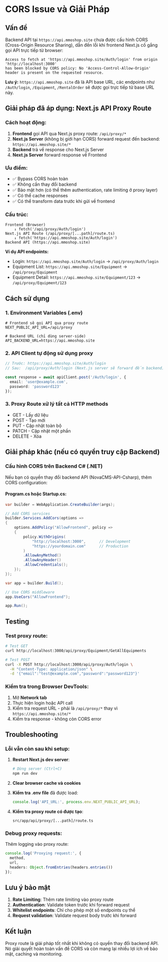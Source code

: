 # CORS Issue và Giải Pháp

## Vấn đề

Backend API tại `https://api.mmoshop.site` chưa được cấu hình CORS (Cross-Origin Resource Sharing), dẫn đến lỗi khi frontend Next.js cố gắng gọi API trực tiếp từ browser:

```
Access to fetch at 'https://api.mmoshop.site/Auth/login' from origin 'http://localhost:3000' 
has been blocked by CORS policy: No 'Access-Control-Allow-Origin' header is present on the requested resource.
```

**Lưu ý:** `https://api.mmoshop.site` đã là API base URL, các endpoints như `/Auth/login`, `/Equipment`, `/RentalOrder` sẽ được gọi trực tiếp từ base URL này.

## Giải pháp đã áp dụng: Next.js API Proxy Route

### Cách hoạt động:
1. **Frontend** gọi API qua Next.js proxy route: `/api/proxy/*`
2. **Next.js Server** (không bị giới hạn CORS) forward request đến backend: `https://api.mmoshop.site/*`
3. **Backend** trả về response cho Next.js Server
4. **Next.js Server** forward response về Frontend

### Ưu điểm:
- ✅ Bypass CORS hoàn toàn
- ✅ Không cần thay đổi backend
- ✅ Bảo mật hơn (có thể thêm authentication, rate limiting ở proxy layer)
- ✅ Có thể cache responses
- ✅ Có thể transform data trước khi gửi về frontend

### Cấu trúc:

```
Frontend (Browser)
    ↓ fetch('/api/proxy/Auth/login')
Next.js API Route (/api/proxy/[...path]/route.ts)
    ↓ fetch('https://api.mmoshop.site/Auth/login')
Backend API (https://api.mmoshop.site)
```

**Ví dụ API endpoints:**
- Login: `https://api.mmoshop.site/Auth/login` → `/api/proxy/Auth/login`
- Equipment List: `https://api.mmoshop.site/Equipment` → `/api/proxy/Equipment`
- Equipment Detail: `https://api.mmoshop.site/Equipment/123` → `/api/proxy/Equipment/123`

## Cách sử dụng

### 1. Environment Variables (.env)

```env
# Frontend sẽ gọi API qua proxy route
NEXT_PUBLIC_API_URL=/api/proxy

# Backend URL (chỉ dùng server-side)
API_BACKEND_URL=https://api.mmoshop.site
```

### 2. API Client tự động sử dụng proxy

```typescript
// Trước: https://api.mmoshop.site/Auth/login
// Sau:  /api/proxy/Auth/login (Next.js server sẽ forward đến backend)

const response = await apiClient.post('/Auth/login', {
  email: 'user@example.com',
  password: 'password123'
});
```

### 3. Proxy Route xử lý tất cả HTTP methods

- GET - Lấy dữ liệu
- POST - Tạo mới
- PUT - Cập nhật toàn bộ
- PATCH - Cập nhật một phần
- DELETE - Xóa

## Giải pháp khác (nếu có quyền truy cập Backend)

### Cấu hình CORS trên Backend C# (.NET)

Nếu bạn có quyền thay đổi backend API (NovaCMS-API-Csharp), thêm CORS configuration:

#### Program.cs hoặc Startup.cs:

```csharp
var builder = WebApplication.CreateBuilder(args);

// Add CORS services
builder.Services.AddCors(options =>
{
    options.AddPolicy("AllowFrontend", policy =>
    {
        policy.WithOrigins(
            "http://localhost:3000",      // Development
            "https://yourdomain.com"      // Production
        )
        .AllowAnyMethod()
        .AllowAnyHeader()
        .AllowCredentials();
    });
});

var app = builder.Build();

// Use CORS middleware
app.UseCors("AllowFrontend");

app.Run();
```

## Testing

### Test proxy route:

```bash
# Test GET
curl http://localhost:3000/api/proxy/Equipment/GetAllEquipments

# Test POST
curl -X POST http://localhost:3000/api/proxy/Auth/login \
  -H "Content-Type: application/json" \
  -d '{"email":"test@example.com","password":"password123"}'
```

### Kiểm tra trong Browser DevTools:

1. Mở **Network tab**
2. Thực hiện login hoặc API call
3. Kiểm tra request URL - phải là `/api/proxy/*` thay vì `https://api.mmoshop.site/*`
4. Kiểm tra response - không còn CORS error

## Troubleshooting

### Lỗi vẫn còn sau khi setup:

1. **Restart Next.js dev server**:
   ```bash
   # Dừng server (Ctrl+C)
   npm run dev
   ```

2. **Clear browser cache và cookies**

3. **Kiểm tra .env file** đã được load:
   ```typescript
   console.log('API_URL:', process.env.NEXT_PUBLIC_API_URL);
   ```

4. **Kiểm tra proxy route có được tạo**:
   ```
   src/app/api/proxy/[...path]/route.ts
   ```

### Debug proxy requests:

Thêm logging vào proxy route:

```typescript
console.log('Proxying request:', {
  method,
  url,
  headers: Object.fromEntries(headers.entries())
});
```

## Lưu ý bảo mật

1. **Rate Limiting**: Thêm rate limiting vào proxy route
2. **Authentication**: Validate token trước khi forward request
3. **Whitelist endpoints**: Chỉ cho phép một số endpoints cụ thể
4. **Request validation**: Validate request body trước khi forward

## Kết luận

Proxy route là giải pháp tốt nhất khi không có quyền thay đổi backend API. Nó giải quyết hoàn toàn vấn đề CORS và còn mang lại nhiều lợi ích về bảo mật, caching và monitoring.

